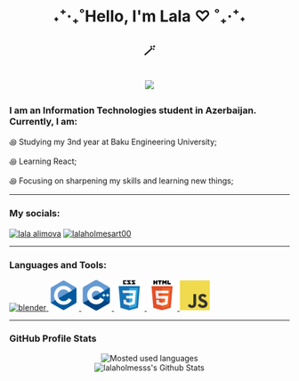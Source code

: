 <h1  align="center">˖⁺‧₊˚Hello, I'm Lala</span> ♡ ˚₊‧⁺˖</h1> 
<h2  align="center">🪄</h2>
<h2 align="center"><a  href="https://hits.seeyoufarm.com"><img src="https://hits.seeyoufarm.com/api/count/incr/badge.svg?url=https%3A%2F%2Fgithub.com%2Flalaholmesss&count_bg=%2379C83D&title_bg=%23F978B2&icon=&icon_color=%23E7E7E7&title=%E2%98%86.%E1%90%9F&edge_flat=false"/></a></h2>


<h3 align="left">I am an Information Technologies student in Azerbaijan. Currently, I am:</h3>
<p>꩜ Studying my 3nd year at Baku Engineering University;</p>
<p>꩜ Learning React;</p>
<p>꩜ Focusing on sharpening my skills and learning new things;</p>
<hr>
<h3 align="left">My socials:</h3>
<a href="https://www.linkedin.com/in/lala-alimova-429774276/" target="blank"><img align="center" src="https://raw.githubusercontent.com/rahuldkjain/github-profile-readme-generator/master/src/images/icons/Social/linked-in-alt.svg" alt="lala alimova" height="40" width="50" /></a>
<a href="https://www.hackerrank.com/lalaholmesart00" target="blank"><img align="center" src="https://raw.githubusercontent.com/rahuldkjain/github-profile-readme-generator/master/src/images/icons/Social/hackerrank.svg" alt="lalaholmesart00" height="40" width="50" /></a>
</p>

<hr>

<h3 align="left">Languages and Tools:</h3>
<p align="left"> <a href="https://www.blender.org/" target="_blank" rel="noreferrer"> <img src="https://download.blender.org/branding/community/blender_community_badge_white.svg" alt="blender" width="55" height="55"/> </a> <a href="https://www.cprogramming.com/" target="_blank" rel="noreferrer"> <img src="https://raw.githubusercontent.com/devicons/devicon/master/icons/c/c-original.svg" alt="c" width="55" height="55"/> </a> <a href="https://www.w3schools.com/cpp/" target="_blank" rel="noreferrer"> <img src="https://raw.githubusercontent.com/devicons/devicon/master/icons/cplusplus/cplusplus-original.svg" alt="cplusplus" width="55" height="55"/> </a> <a href="https://www.w3schools.com/css/" target="_blank" rel="noreferrer"> <img src="https://raw.githubusercontent.com/devicons/devicon/master/icons/css3/css3-original-wordmark.svg" alt="css3" width="55" height="55"/> </a> <a href="https://www.w3.org/html/" target="_blank" rel="noreferrer"> <img src="https://raw.githubusercontent.com/devicons/devicon/master/icons/html5/html5-original-wordmark.svg" alt="html5" width="55" height="55"/> </a> <a href="https://developer.mozilla.org/en-US/docs/Web/JavaScript" target="_blank" rel="noreferrer"> <img src="https://raw.githubusercontent.com/devicons/devicon/master/icons/javascript/javascript-original.svg" alt="javascript" width="55" height="55"/> </a> </p>

<hr>
<!-- Stats -->
<h3>GitHub Profile Stats</h3>

<p align="center">
  <img alt="Mosted used languages" src="https://github-readme-stats.vercel.app/api/top-langs/?username=lalaholmesss&layout=compact&theme=dark" height="192px"/>
  <br>
  <img src="https://github-readme-stats.vercel.app/api?username=lalaholmesss&show_icons=true&icon_color=ffffff&theme=dark" alt="lalaholmesss's Github Stats" height="192px"/>
  <br>
</p>


